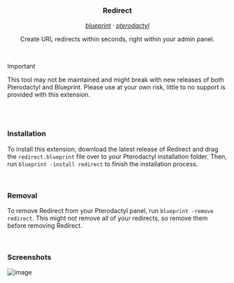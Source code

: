 <h3 align="center">Redirect</h3>

<p align="center"><i>
  <a href="https://github.com/teamblueprint/main">blueprint</a> · 
  <a href="https://github.com/pterodactyl/panel">pterodactyl</a>
</i></p>

<p align="center">Create URL redirects within seconds, right within your admin panel.</p>

<br>

> [!IMPORTANT]
> This tool may not be maintained and might break with new releases of both Pterodactyl and Blueprint. Please use at your own risk, little to no support is provided with this extension.

<br><br>

### Installation
To install this extension, download the latest release of Redirect and drag the `redirect.blueprint` file over to your Pterodactyl installation folder. Then, run `blueprint -install redirect` to finish the installation process.

<br>

### Removal
To remove Redirect from your Pterodactyl panel, run `blueprint -remove redirect`. This might not remove all of your redirects, so remove them before removing Redirect.

<br>

### Screenshots
![image](https://github.com/prplwtf/blueprint-redirect/assets/103201875/958ea4eb-f954-4e13-a0da-c662891ccce1)

